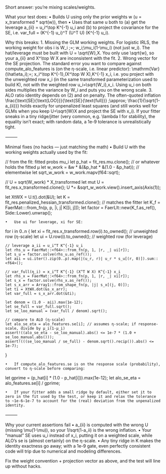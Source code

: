 Short answer: you’re mixing scales/weights.

What your test does:
	•	Builds U using only the prior weights w (u = x_transformed * sqrt(w)), then
	•	Uses that same u both to (a) get the leverage a_{ii} = u_i^\top K^{-1} u_i and (b) to project the covariance for the SE, i.e. var_full = (K^{-1} u_i)^T (U^T U) (K^{-1} u_i).

Why this breaks:
	1.	Missing the GLM working weights.
For logistic IRLS, the working weight for obs i is
W_i \;=\; w_i\;\mu_i(1-\mu_i)
(not just w_i). The hat/leverage must be built with U = \sqrt{W}\,X. You only use \sqrt{w}, so your a_{ii} and X^\top W X are inconsistent with the fit.
	2.	Wrong vector for the SE projection.
The standard error you want to compare against compute_alo_features is (on the η-scale, i.e. linear predictor):
\mathrm{Var}(\hat\eta_i)\;=\; x_i^\top K^{-1}\,(X^\top W X)\,K^{-1} x_i,
i.e. you project with the unweighted row x_i (in the same transformed parameterization used to build K), not with the weighted row u_i=\sqrt{W_i}\,x_i. Using u_i on both sides multiplies the variance by W_i and puts you on the wrong scale.
	3.	ALO ratio identity depends on (2) and on penalty.
The often-quoted inflation
\frac{\text{SE}{\text{LOO}}}{\text{SE}{\text{full}}} \;\approx\; \frac{1}{\sqrt{1-a_{ii}}}
holds exactly for unpenalized least squares (and still works well for GLMs when you keep U=\sqrt{W}X and project the SE with x_i). If your fitter sneaks in a tiny ridge/jitter (very common, e.g. \lambda I for stability), the equality isn’t exact; with random data, a 1e-9 tolerance is unrealistically tight.

⸻

Minimal fixes (no hacks — just matching the math)
	•	Build U with the working weights actually used by the fit:

// from the fit: fitted probs mu_i
let p_hat = fit_res.mu.clone(); // or whatever holds the fitted μ
let w_work = &w * &(&p_hat * &(1.0 - &p_hat)); // elementwise
let sqrt_w_work = w_work.mapv(f64::sqrt);

// U = sqrt(W_work) * X_transformed
let mut U = fit_res.x_transformed.clone();
U *= &sqrt_w_work.view().insert_axis(Axis(1));

let XtWX = U.t().dot(&U);
let K = fit_res.penalized_hessian_transformed.clone(); // matches the fitter
let K_f = FaerMat::<f64>::from_fn(p, p, |i, j| K[[i, j]]);
let factor = FaerLlt::new(K_f.as_ref(), Side::Lower).unwrap();


	•	Use ui for leverage, xi for SE:

for i in 0..n {
    let xi = fit_res.x_transformed.row(i).to_owned(); // unweighted row (η-scale)
    let ui = U.row(i).to_owned();                      // weighted row (for leverage)

    // leverage a_ii = u_i^T K^{-1} u_i
    let rhs_u = FaerMat::<f64>::from_fn(p, 1, |r, _| ui[r]);
    let s_u = factor.solve(rhs_u.as_ref());
    let aii = ui.iter().zip(0..p).map(|(u_r, r)| u_r * s_u[(r, 0)]).sum::<f64>();

    // var_full(η_i) = x_i^T K^{-1} (X^T W X) K^{-1} x_i
    let rhs_x = FaerMat::<f64>::from_fn(p, 1, |r, _| xi[r]);
    let s_x = factor.solve(rhs_x.as_ref());
    let s_x_arr = Array1::from_shape_fn(p, |j| s_x[(j, 0)]);
    let ti = XtWX.dot(&s_x_arr);
    let var_full = s_x_arr.dot(&ti);

    let denom = (1.0 - aii).max(1e-12);
    let se_full = var_full.sqrt();
    let se_loo_manual = (var_full / denom).sqrt();

    // compare to ALO (η-scale)
    let alo_se_eta = alo_features.se[i]; // assumes η-scale; if response-scale, divide by μ_i(1-μ_i)
    assert!((alo_se_eta - se_loo_manual).abs() <= 1e-7 * (1.0 + se_loo_manual.abs()));
    assert!(((se_loo_manual / se_full) - denom.sqrt().recip()).abs() <= 1e-7);
}


	•	If compute_alo_features.se is on the response scale (probability), convert to η-scale before comparing:

let gprime = (p_hat[i] * (1.0 - p_hat[i])).max(1e-12);
let alo_se_eta = alo_features.se[i] / gprime;


	•	If your fitter adds a small ridge by default, either set it to zero in the fit used by the test, or keep it and relax the tolerance to ~1e-6–1e-7 to account for the (real) deviation from the unpenalized identity.

⸻

Why your current assertions fail
	•	a_{ii} is computed with the wrong U (missing \mu(1-\mu)), so your 1/sqrt(1-a_ii) is the wrong inflation.
	•	Your “manual” SE uses u_i instead of x_i, putting it on a weighted scale, while ALO’s se is (almost certainly) on the η-scale.
	•	Any tiny ridge in K makes the identity exactness go away; with a 1e-9 gate, even perfectly consistent code will trip due to numerical and modeling differences.

Fix the weight convention + projection vector as above, and the test will line up without hacks.
